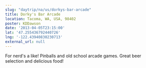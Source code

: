 ```yaml
---
slug: "daytrip/na/us/dorkys-bar-arcade"
title: Dorky's Bar Arcade
location: Tacoma, WA, USA, 98402
poster: KDDawson
date: '2013-04-05T23:15:00'
lat: '47.255436792440726'
lng: '-122.43940830230713'
external_url: null
---
```


For nerd's a like! Pinballs and old school arcade games. Great beer selection and delicious food!
